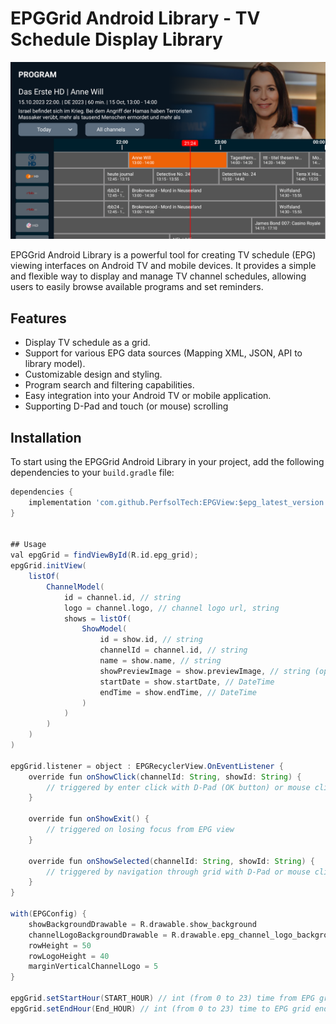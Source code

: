 # EPGGrid Android Library - TV Schedule Display Library

![EPGGrid](https://github.com/PerfsolTech/EPGView/blob/main/epg_image.png?raw=true)

EPGGrid Android Library is a powerful tool for creating TV schedule (EPG) viewing interfaces on Android TV and mobile devices. It provides a simple and flexible way to display and manage TV channel schedules, allowing users to easily browse available programs and set reminders.

## Features

- Display TV schedule as a grid.
- Support for various EPG data sources (Mapping XML, JSON, API to library model).
- Customizable design and styling.
- Program search and filtering capabilities.
- Easy integration into your Android TV or mobile application.
- Supporting D-Pad and touch (or mouse) scrolling

## Installation

To start using the EPGGrid Android Library in your project, add the following dependencies to your `build.gradle` file:

```gradle
dependencies {
    implementation 'com.github.PerfsolTech:EPGView:$epg_latest_version' // Replace with the latest version
}


## Usage
val epgGrid = findViewById(R.id.epg_grid);
epgGrid.initView(
    listOf(
        ChannelModel(
            id = channel.id, // string
            logo = channel.logo, // channel logo url, string
            shows = listOf(
                ShowModel(
                    id = show.id, // string
                    channelId = channel.id, // string
                    name = show.name, // string
                    showPreviewImage = show.previewImage, // string (optional)
                    startDate = show.startDate, // DateTime
                    endTime = show.endTime, // DateTime
                )
            )
        )
    )
)

epgGrid.listener = object : EPGRecyclerView.OnEventListener {
    override fun onShowClick(channelId: String, showId: String) {
        // triggered by enter click with D-Pad (OK button) or mouse click
    }

    override fun onShowExit() {
        // triggered on losing focus from EPG view
    }

    override fun onShowSelected(channelId: String, showId: String) {
        // triggered by navigation through grid with D-Pad or mouse click
    }
}

with(EPGConfig) {
    showBackgroundDrawable = R.drawable.show_background
    channelLogoBackgroundDrawable = R.drawable.epg_channel_logo_background
    rowHeight = 50
    rowLogoHeight = 40
    marginVerticalChannelLogo = 5
}

epgGrid.setStartHour(START_HOUR) // int (from 0 to 23) time from EPG grid started
epgGrid.setEndHour(End_HOUR) // int (from 0 to 23) time to EPG grid end

